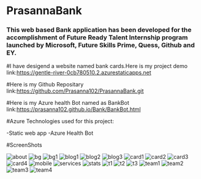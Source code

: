 # PrasannaBank


### This web based Bank application has been developed for the accomplishment of Future Ready Talent Internship program launched by Microsoft, Future Skills Prime, Quess, Github and EY.

#I have desigend a website named bank cards.Here is my project demo link:https://gentle-river-0cb780510.2.azurestaticapps.net

#Here is my Github Repositary link:https://github.com/Prasanna102/PrasannaBank.git

#Here is my Azure health Bot named as BankBot link:https://prasanna102.github.io/Bank/BankBot.html

#Azure Technologies used for this project:

  -Static web app
  -Azure Health Bot
  
  #ScreenShots
  
  ![about](https://user-images.githubusercontent.com/114816345/204745128-ccbe6831-d64a-44ac-8560-4ed0268757a2.jpg)
![bg](https://user-images.githubusercontent.com/114816345/204745138-8f1433f3-698b-45e4-bed2-95d93d73e198.jpg)
![bg1](https://user-images.githubusercontent.com/114816345/204745145-8d8507e8-9a47-44d0-b447-701e1e467c24.jpg)
![blog1](https://user-images.githubusercontent.com/114816345/204745152-98839377-b890-48f1-9095-51d18f8b7601.jpg)
![blog2](https://user-images.githubusercontent.com/114816345/204745156-1f77f22d-148e-41d4-95a7-3dd8ff7f7bb9.jpg)
![blog3](https://user-images.githubusercontent.com/114816345/204745160-731fe3f0-1995-4617-a8ef-6f832f31e5c6.jpg)
![card1](https://user-images.githubusercontent.com/114816345/204745165-cec1847f-c86a-4e83-abaa-c18752f765b6.png)
![card2](https://user-images.githubusercontent.com/114816345/204745169-8e714ad7-baac-4704-a56c-3d955c418ef1.png)
![card3](https://user-images.githubusercontent.com/114816345/204745174-5ec0d5b3-d46d-4aad-b3b4-e770e88cdbc2.png)
![card4](https://user-images.githubusercontent.com/114816345/204745176-56f26f4c-3acb-4f36-99a0-22d2b323cbdd.png)
![mobile](https://user-images.githubusercontent.com/114816345/204745184-eb1f3346-c6ad-403d-b82e-018989bee2a9.png)
![services](https://user-images.githubusercontent.com/114816345/204745189-c2183853-89ef-4768-a1ca-6c5cadcb9558.jpg)
![stats](https://user-images.githubusercontent.com/114816345/204745194-a6185190-2c89-419f-95e8-b3462251a8dc.jpg)
![t1](https://user-images.githubusercontent.com/114816345/204745196-99f83701-5581-46b9-8379-fc59a54d50c4.jpg)
![t2](https://user-images.githubusercontent.com/114816345/204745201-a29d9409-a4e0-4f73-8bc0-80a71e55d121.jpg)
![t3](https://user-images.githubusercontent.com/114816345/204745207-7e1c6ede-b423-470b-91ba-f4f265c56325.jpg)
![team1](https://user-images.githubusercontent.com/114816345/204745209-033591aa-93e4-4543-9c30-0b72509a3aff.jpg)
![team2](https://user-images.githubusercontent.com/114816345/204745212-3f2cb3c5-1c1e-43e6-9341-a98f36e6c606.jpg)
![team3](https://user-images.githubusercontent.com/114816345/204745217-1ae5c22e-7c77-4f38-a5df-1a8fd61f2b0b.jpg)
![team4](https://user-images.githubusercontent.com/114816345/204745219-5576e9a8-c256-4b32-ad2f-ec6e254637af.jpg)

